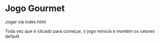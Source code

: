# Jogo Gourmet


Jogar via index.html

Toda vez que é clicado para começar, o jogo reinicia e mantém os valores default
